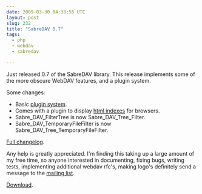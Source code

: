 ```yaml
---
date: 2009-03-30 04:33:55 UTC
layout: post
slug: 232
title: "SabreDAV 0.7"
tags:
  - php
  - webdav
  - sabredav

---
```

Just released 0.7 of the SabreDAV library. This release implements some of the
more obscure WebDAV features, and a plugin system.

Some changes:

* Basic [plugin system][1].
* Comes with a plugin to display [html indexes][2] for browsers.
* Sabre_DAV_FilterTree is now Sabre_DAV_Tree_Filter.
* Sabre_DAV_TemporaryFileFilter is now Sabre_DAV_Tree_TemporaryFileFilter.

[Full changelog][3].

Any help is greatly appreciated. I'm finding this taking up a large amount of
my free time, so anyone interested in documenting, fixing bugs, writing tests,
implementing additional webdav rfc's, making logo's definitely send a message
to the [mailing list][4].

[Download][5].

[1]: http://sabre.io/dav/writing-plugins
[2]: http://sabre.io/dav/browser-plugin/
[3]: https://github.com/fruux/sabre-dav/blob/master/ChangeLog.md
[4]: http://groups.google.com/group/sabredav-discuss
[5]: https://github.com/fruux/sabre-dav/releases/
